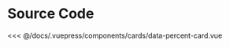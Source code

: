 <Demo componentName="cards-data-percent-card" />

# Source Code

<SourceCode>
<<< @/docs/.vuepress/components/cards/data-percent-card.vue
</SourceCode>
